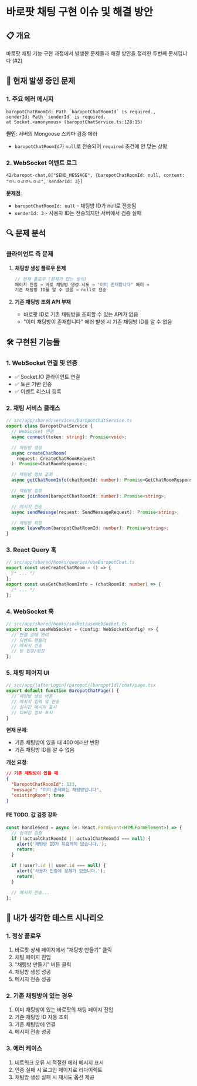 # 바로팟 채팅 구현 이슈 및 해결 방안

## 📋 개요

바로팟 채팅 기능 구현 과정에서 발생한 문제들과 해결 방안을 정리한 두번째 문서입니다 (#2)

## 🚨 현재 발생 중인 문제

### 1. 주요 에러 메시지

```
baropotChatRoomId: Path `baropotChatRoomId` is required.,
senderId: Path `senderId` is required.
at Socket.<anonymous> (baropotChatService.ts:128:15)
```

**원인**: 서버의 Mongoose 스키마 검증 에러

- `baropotChatRoomId`가 `null`로 전송되어 `required` 조건에 안 맞는 상황

### 2. WebSocket 이벤트 로그

```
42/baropot-chat,0["SEND_MESSAGE", {baropotChatRoomId: null, content: "ㅁㄴㅇㄹㅁㄴㅇㄹ", senderId: 3}]
```

**문제점**:

- `baropotChatRoomId: null` - 채팅방 ID가 null로 전송됨
- `senderId: 3` - 사용자 ID는 전송되지만 서버에서 검증 실패

## 🔍 문제 분석

### 클라이언트 측 문제

1. **채팅방 생성 플로우 문제**

   ```typescript
   // 현재 플로우 (문제가 있는 방식)
   페이지 진입 → 바로 채팅방 생성 시도 → "이미 존재합니다" 에러 →
   기존 채팅방 ID를 알 수 없음 → null로 전송
   ```

2. **기존 채팅방 조회 API 부재**
   - 바로팟 ID로 기존 채팅방을 조회할 수 있는 API가 없음
   - "이미 채팅방이 존재합니다" 에러 발생 시 기존 채팅방 ID를 알 수 없음

## 🛠️ 구현된 기능들

### 1. WebSocket 연결 및 인증

- ✅ Socket.IO 클라이언트 연결
- ✅ 토큰 기반 인증
- ✅ 이벤트 리스너 등록

### 2. 채팅 서비스 클래스

```typescript
// src/app/shared/services/baropotChatService.ts
export class BaropotChatService {
  // WebSocket 연결
  async connect(token: string): Promise<void>;

  // 채팅방 생성
  async createChatRoom(
    request: CreateChatRoomRequest
  ): Promise<ChatRoomResponse>;

  // 채팅방 정보 조회
  async getChatRoomInfo(chatRoomId: number): Promise<GetChatRoomResponse>;

  // 채팅방 입장
  async joinRoom(baropotChatRoomId: number): Promise<string>;

  // 메시지 전송
  async sendMessage(request: SendMessageRequest): Promise<string>;

  // 채팅방 퇴장
  async leaveRoom(baropotChatRoomId: number): Promise<string>;
}
```

### 3. React Query 훅

```typescript
// src/app/shared/hooks/queries/useBaropotChat.ts
export const useCreateChatRoom = () => {
  /* ... */
};
export const useGetChatRoomInfo = (chatRoomId: number) => {
  /* ... */
};
```

### 4. WebSocket 훅

```typescript
// src/app/shared/hooks/socket/useWebSocket.ts
export const useWebSocket = (config: WebSocketConfig) => {
  // 연결 상태 관리
  // 이벤트 핸들러
  // 메시지 전송
  // 방 입장/퇴장
};
```

### 5. 채팅 페이지 UI

```typescript
// src/app/(afterLogin)/baropot/[baropotId]/chat/page.tsx
export default function BaropotChatPage() {
  // 채팅방 생성 버튼
  // 메시지 입력 및 전송
  // 실시간 메시지 표시
  // 디버깅 정보 표시
}
```

**현재 문제**:

- 기존 채팅방이 있을 때 400 에러만 반환
- 기존 채팅방 ID를 알 수 없음

**개선 요청**:

```json
// 기존 채팅방이 있을 때
{
  "BaropotChatRoomId": 123,
  "message": "이미 존재하는 채팅방입니다",
  "existingRoom": true
}
```

#### FE TODO. 값 검증 강화

```typescript
const handleSend = async (e: React.FormEvent<HTMLFormElement>) => {
  // 엄격한 검증
  if (!actualChatRoomId || actualChatRoomId === null) {
    alert('채팅방 ID가 유효하지 않습니다.');
    return;
  }

  if (!user?.id || user.id === null) {
    alert('사용자 인증에 문제가 있습니다.');
    return;
  }

  // 메시지 전송...
};
```

## 📝 내가 생각한 테스트 시나리오

### 1. 정상 플로우

1. 바로팟 상세 페이지에서 "채팅방 만들기" 클릭
2. 채팅 페이지 진입
3. "채팅방 만들기" 버튼 클릭
4. 채팅방 생성 성공
5. 메시지 전송 성공

### 2. 기존 채팅방이 있는 경우

1. 이미 채팅방이 있는 바로팟의 채팅 페이지 진입
2. 기존 채팅방 ID 자동 조회
3. 기존 채팅방에 연결
4. 메시지 전송 성공

### 3. 에러 케이스

1. 네트워크 오류 시 적절한 에러 메시지 표시
2. 인증 실패 시 로그인 페이지로 리다이렉트
3. 채팅방 생성 실패 시 재시도 옵션 제공
